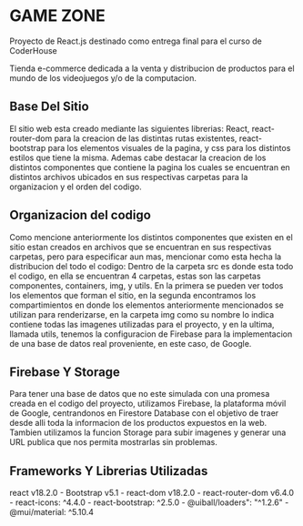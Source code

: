 # GAME ZONE        

Proyecto de React.js destinado como entrega final para el curso de CoderHouse

Tienda e-commerce dedicada a la venta y distribucion de productos para el mundo de los videojuegos y/o de la computacion.


## Base Del Sitio

El sitio web esta creado mediante las siguientes librerias: React, react-router-dom para la creacion de las distintas rutas existentes, react-bootstrap para los elementos visuales de la pagina, y css para los distintos estilos que tiene la misma. Ademas cabe destacar la creacion de los distintos componentes que contiene la pagina los cuales se encuentran en distintos archivos ubicados en sus respectivas carpetas para la organizacion y el orden del codigo.

## Organizacion del codigo

Como mencione anteriormente los distintos componentes que existen en el sitio estan creados en archivos que se encuentran en sus respectivas carpetas, pero para especificar aun mas, mencionar como esta hecha la distribucion del todo el codigo: Dentro de la carpeta src es donde esta todo el codigo, en ella se encuentran 4 carpetas, estas son las carpetas componentes, containers, img, y utils. En la primera se pueden ver todos los elementos que forman el sitio, en la segunda encontramos los compartimientos en donde los elementos anteriormente mencionados se utilizan para renderizarse, en la carpeta img como su nombre lo indica contiene todas las imagenes utilizadas para el proyecto, y en la ultima, llamada utils, tenemos la configuracion de Firebase para la implementacion de una base de datos real proveniente, en este caso, de Google.

## Firebase Y Storage

Para tener una base de datos que no este simulada con una promesa creada en el codigo del proyecto, utilizamos Firebase, la plataforma móvil de Google, centrandonos en Firestore Database con el objetivo de traer desde alli toda la informacion de los productos expuestos en la web. Tambien utilizamos la funcion Storage para subir imagenes y generar una URL publica que nos permita mostrarlas sin problemas. 

## Frameworks Y Librerias Utilizadas

react v18.2.0 - Bootstrap v5.1 - react-dom v18.2.0 - react-router-dom v6.4.0 - react-icons: ^4.4.0 -  react-bootstrap: ^2.5.0 - @uiball/loaders": "^1.2.6" - @mui/material: ^5.10.4





















